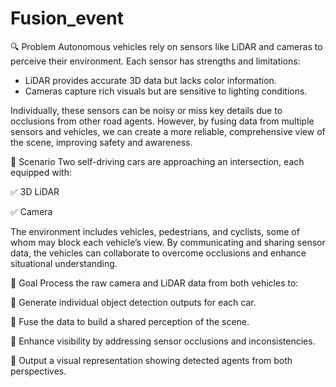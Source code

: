 # Fusion_event


🔍 Problem
Autonomous vehicles rely on sensors like LiDAR and cameras to perceive their environment. Each sensor has strengths and limitations:

* LiDAR provides accurate 3D data but lacks color information.
* Cameras capture rich visuals but are sensitive to lighting conditions.


Individually, these sensors can be noisy or miss key details due to occlusions from other road agents. However, by fusing data from multiple sensors and vehicles, we can create a more reliable, comprehensive view of the scene, improving safety and awareness.

🚦 Scenario
Two self-driving cars are approaching an intersection, each equipped with:


✅ 3D LiDAR

✅ Camera

The environment includes vehicles, pedestrians, and cyclists, some of whom may block each vehicle’s view. By communicating and sharing sensor data, the vehicles can collaborate to overcome occlusions and enhance situational understanding.

🎯 Goal
Process the raw camera and LiDAR data from both vehicles to:


🔹 Generate individual object detection outputs for each car.

🔹 Fuse the data to build a shared perception of the scene.

🔹 Enhance visibility by addressing sensor occlusions and inconsistencies.

🔹 Output a visual representation showing detected agents from both perspectives.
